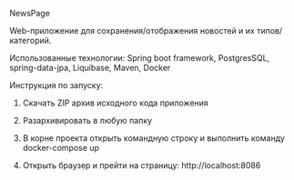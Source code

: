 NewsPage

Web-приложение для сохранения/отображения новостей и их типов/категорий.

Использованные технологии: Spring boot framework, PostgresSQL, spring-data-jpa, Liquibase, Maven, Docker 

Инструкция по запуску: 

1) Скачать ZIP архив исходного кода приложения

2) Разархивировать в любую папку
											 
3) В корне проекта открыть командную строку и выполнить команду docker-compose up
											 
4) Открыть браузер и прейти на страницу: http://localhost:8086
